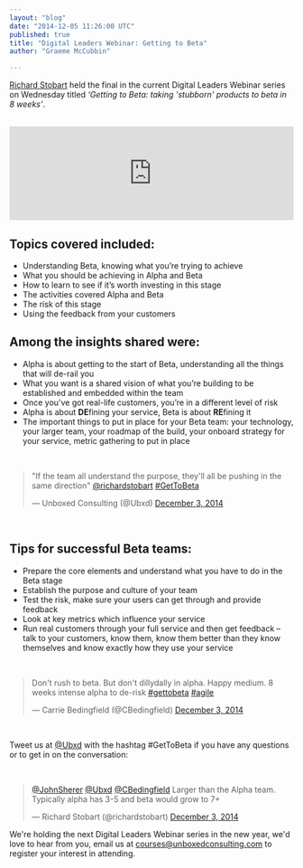 ```yaml
---
layout: "blog"
date: "2014-12-05 11:26:00 UTC"
published: true
title: "Digital Leaders Webinar: Getting to Beta"
author: "Graeme McCubbin"

---
```


[Richard Stobart](http://www.unboxedconsulting.com/people/richard-stobart) held the final in the current Digital Leaders Webinar series on Wednesday titled <i>‘Getting to Beta: taking 'stubborn' products to beta in 8 weeks’</i>.<br/>
<br/>
<iframe width="100%" height="166" scrolling="no" frameborder="no" src="https://w.soundcloud.com/player/?url=https%3A//api.soundcloud.com/tracks/180081375&amp;color=ff5500&amp;auto_play=false&amp;hide_related=false&amp;show_comments=true&amp;show_user=true&amp;show_reposts=false"></iframe>

<h2 class="super_sub_heading">Topics covered included:</h2>

- Understanding Beta, knowing what you’re trying to achieve<br/>
- What you should be achieving in Alpha and Beta<br/>
- How to learn to see if it’s worth investing in this stage<br/>
- The activities covered Alpha and Beta<br/>
- The risk of this stage<br/>
- Using the feedback from your customers<br/>

<h2 class="super_sub_heading">Among the insights shared were:</h2>

- Alpha is about getting to the start of Beta, understanding all the things that will de-rail you<br/>
- What you want is a shared vision of what you’re building to be established and embedded within the team<br/>
- Once you’ve got real-life customers, you’re in a different level of risk<br/>
- Alpha is about <b>DE</b>fining your service, Beta is about <b>RE</b>fining it<br/>
- The important things to put in place for your Beta team: your technology, your larger team, your roadmap of the build, your onboard strategy for your service, metric gathering to put in place<br/>
<br/>

<blockquote class="twitter-tweet tw-align-center"><p>&quot;If the team all understand the purpose, they&#39;ll all be pushing in the same direction&quot; <a href="https://twitter.com/richardstobart">@richardstobart</a> <a href="https://twitter.com/hashtag/GetToBeta?src=hash">#GetToBeta</a></p>&mdash; Unboxed Consulting (@Ubxd) <a href="https://twitter.com/Ubxd/status/540175628629467137">December 3, 2014</a></blockquote> <script async src="//platform.twitter.com/widgets.js" charset="utf-8"></script></p>

<br/>
<h2 class="super_sub_heading">Tips for successful Beta teams:</h2>

- Prepare the core elements and understand what you have to do in the Beta stage<br/>
- Establish the purpose and culture of your team<br/>
- Test the risk, make sure your users can get through and provide feedback<br/>
- Look at key metrics which influence your service<br/>
- Run real customers through your full service and then get feedback – talk to your customers, know them, know them better than they know themselves and know exactly how they use your service<br/>
<br/>

<blockquote class="twitter-tweet tw-align-center"><p>Don&#39;t rush to beta. But don&#39;t dillydally in alpha. Happy medium. 8 weeks intense alpha to de-risk <a href="https://twitter.com/hashtag/gettobeta?src=hash">#gettobeta</a> <a href="https://twitter.com/hashtag/agile?src=hash">#agile</a></p>&mdash; Carrie Bedingfield (@CBedingfield) <a href="https://twitter.com/CBedingfield/status/540178309121056768">December 3, 2014</a></blockquote> <script async src="//platform.twitter.com/widgets.js" charset="utf-8"></script></p>
<br/>

Tweet us at [@Ubxd](https://twitter.com/Ubxd) with the hashtag #GetToBeta if you have any questions or to get in on the conversation:<br/>

<br/>
<blockquote class="twitter-tweet tw-align-center"><p><a href="https://twitter.com/JohnSherer">@JohnSherer</a> <a href="https://twitter.com/Ubxd">@Ubxd</a> <a href="https://twitter.com/CBedingfield">@CBedingfield</a> Larger than the Alpha team. Typically alpha has 3-5 and beta would grow to 7+</p>&mdash; Richard Stobart (@richardstobart) <a href="https://twitter.com/richardstobart/status/540181925038940160">December 3, 2014</a></blockquote> <script async src="//platform.twitter.com/widgets.js" charset="utf-8"></script></p>

We're holding the next Digital Leaders Webinar series in the new year, we'd love to hear from you, email us at [courses@unboxedconsulting.com](courses@unboxedconsulting.com) to register your interest in attending.
